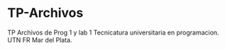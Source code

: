 # TP-Archivos
TP Archivos  de Prog 1 y lab 1 Tecnicatura  universitaria en programacion. UTN FR Mar del Plata.
